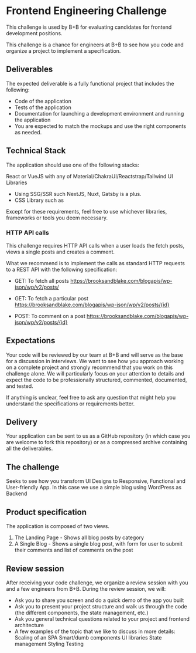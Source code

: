 # Frontend Engineering Challenge
 
This challenge is used by B+B for evaluating candidates for frontend development positions.

This challenge is a chance for engineers at B+B to see how you code and organize a project to implement a specification.

## Deliverables
The expected deliverable is a fully functional project that includes the following:

* Code of the application
* Tests of the application
* Documentation for launching a development environment and running the application
* You are expected to match the mockups and use the right components as needed.

## Technical Stack
The application should use one of the following stacks:

React or VueJS with any of Material/ChakraUI/Reactstrap/Tailwind UI Libraries

* Using SSG/SSR such NextJS, Nuxt, Gatsby is a plus.
* CSS Library such as 

Except for these requirements, feel free to use whichever libraries, frameworks  or tools you deem necessary.

### HTTP API calls
This challenge requires HTTP API calls when a user loads the fetch posts, views a single posts and creates a comment.

What we recommend is to implement the calls as standard HTTP requests to a REST API with the following specification:

* GET: To fetch all posts
  https://brooksandblake.com/blogapis/wp-json/wp/v2/posts/

* GET: To fetch a particular post
  https://brooksandblake.com/blogapis/wp-json/wp/v2/posts/{id}

* POST: To comment on a post
  https://brooksandblake.com/blogapis/wp-json/wp/v2/posts/{id}


## Expectations
Your code will be reviewed by our team at B+B and will serve as the base for a discussion in interviews.
We want to see how you approach working on a complete project and strongly recommend that you work on this challenge alone. 
We will particularly focus on your attention to details and expect the code to be professionally structured, commented, documented, and tested.

If anything is unclear, feel free to ask any question that might help you understand the specifications or requirements better.

## Delivery
Your application can be sent to us as a GitHub repository (in which case you are welcome to fork this repository) or as a compressed archive containing all the deliverables.

## The challenge
Seeks to see how you transform UI Designs to Responsive, Functional and User-friendly App. In this case we use a simple blog using WordPress as Backend



## Product specification
The application is composed of two views.

1. The Landing Page - Shows all blog posts by category
2. A Single Blog - Shows a single blog post, with form for user to submit their comments and list of comments on the post


## Review session
After receiving your code challenge, we organize a review session with you and a few engineers from B+B. During the review session, we will:

* Ask you to share you screen and do a quick demo of the app you built
* Ask you to present your project structure and walk us through the code (the different components, the state management, etc.)
* Ask you general technical questions related to your project and frontend architecture
* A few examples of the topic that we like to discuss in more details:
   Scaling of an SPA
   Smart/dumb components
   UI libraries
   State management
   Styling
   Testing
